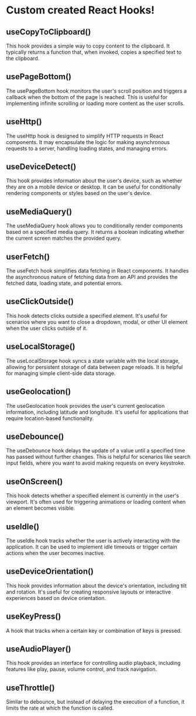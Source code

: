 # Custom created React Hooks!
## useCopyToClipboard()
  This hook provides a simple way to copy content to the clipboard. It typically returns a function that, when invoked, copies a specified text to the clipboard.
## usePageBottom()
  The usePageBottom hook monitors the user's scroll position and triggers a callback when the bottom of the page is reached. This is useful for implementing infinite scrolling or loading more content as the user scrolls.
## useHttp()
  The useHttp hook is designed to simplify HTTP requests in React components. It may encapsulate the logic for making asynchronous requests to a server, handling loading states, and managing errors.
## useDeviceDetect()
  This hook provides information about the user's device, such as whether they are on a mobile device or desktop. It can be useful for conditionally rendering components or styles based on the user's device.
## useMediaQuery()
  The useMediaQuery hook allows you to conditionally render components based on a specified media query. It returns a boolean indicating whether the current screen matches the provided query.
## userFetch()
  The useFetch hook simplifies data fetching in React components. It handles the asynchronous nature of fetching data from an API and provides the fetched data, loading state, and potential errors.
## useClickOutside()
  This hook detects clicks outside a specified element. It's useful for scenarios where you want to close a dropdown, modal, or other UI element when the user clicks outside of it.
## useLocalStorage()
  The useLocalStorage hook syncs a state variable with the local storage, allowing for persistent storage of data between page reloads. It is helpful for managing simple client-side data storage.
## useGeolocation()
  The useGeolocation hook provides the user's current geolocation information, including latitude and longitude. It's useful for applications that require location-based functionality.
## useDebounce()
  The useDebounce hook delays the update of a value until a specified time has passed without further changes. This is helpful for scenarios like search input fields, where you want to avoid making requests on every keystroke.
## useOnScreen()
  This hook detects whether a specified element is currently in the user's viewport. It's often used for triggering animations or loading content when an element becomes visible.
## useIdle()
  The useIdle hook tracks whether the user is actively interacting with the application. It can be used to implement idle timeouts or trigger certain actions when the user becomes inactive.
## useDeviceOrientation()
  This hook provides information about the device's orientation, including tilt and rotation. It's useful for creating responsive layouts or interactive experiences based on device orientation.
## useKeyPress()
  A hook that tracks when a certain key or combination of keys is pressed.
## useAudioPlayer()
  This hook provides an interface for controlling audio playback, including features like play, pause, volume control, and track navigation.
## useThrottle()
  Similar to debounce, but instead of delaying the execution of a function, it limits the rate at which the function is called.

